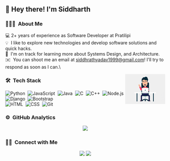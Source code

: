 <h2>👋 Hey there! I'm Siddharth</h2>

### 👨🏻‍💻 &nbsp;About Me
💻 2+ years of experience as Software Developer at Pratilipi\
💡 &nbsp;I like to explore new technologies and develop software solutions and quick hacks.\
🌱 &nbsp;I'm on track for learning more about Systems Design, and Architecture.\
✉️ &nbsp;You can shoot me an email at siddhrathyadav1999@gmail.com! I'll try to respond as soon as I can.\

<img alt="coding" src="./assets/coding.gif" align="right" style="height: 35%;width: 25%"/>

### 🛠 &nbsp;Tech Stack

![Python](https://img.shields.io/badge/-Python-05122A?style=flat&logo=python)&nbsp;
![JavaScript](https://img.shields.io/badge/-JavaScript-05122A?style=flat&logo=javascript)&nbsp;
![Java](https://img.shields.io/badge/-Java-05122A?style=flat&logo=Java&logoColor=FFA518)&nbsp;
![C](https://img.shields.io/badge/-C-05122A?style=flat&logo=C&logoColor=A8B9CC)&nbsp;
![C++](https://img.shields.io/badge/-C++-05122A?style=flat&logo=C%2B%2B&logoColor=00599C)&nbsp;
![Node.js](https://img.shields.io/badge/-Node.js-05122A?style=flat&logo=node.js)&nbsp;
![Django](https://img.shields.io/badge/-Django-05122A?style=flat&logo=django&logoColor=092E20)&nbsp;
![Bootstrap](https://img.shields.io/badge/-Bootstrap-05122A?style=flat&logo=bootstrap&logoColor=563D7C)\
![HTML](https://img.shields.io/badge/-HTML-05122A?style=flat&logo=HTML5)&nbsp;
![CSS](https://img.shields.io/badge/-CSS-05122A?style=flat&logo=CSS3&logoColor=1572B6)&nbsp;
![Git](https://img.shields.io/badge/-Git-05122A?style=flat&logo=git)&nbsp;

### ⚙️ &nbsp;GitHub Analytics

<p align="center">
<a href="https://github.com/siddharth2022">
  <img height="180em" src="https://github-readme-stats-eight-theta.vercel.app/api?username=siddharth2022&show_icons=true&theme=algolia&include_all_commits=true&count_private=true"/>

</a>
</p>

### 🤝🏻 &nbsp;Connect with Me

<p align="center">
<a href="https://www.linkedin.com/in/siddharthsinh-yadav/"><img src="https://img.shields.io/badge/-Siddharth%20Yadav-blue?style=flat&logo=Linkedin&logoColor=white"/></a>
<a href="mailto:siddhrathyadav1999@gmail.com    "><img src="https://img.shields.io/badge/-Siddharth%20Yadav-red?style=flat&logo=Gmail&logoColor=white"/></a>
</p>
